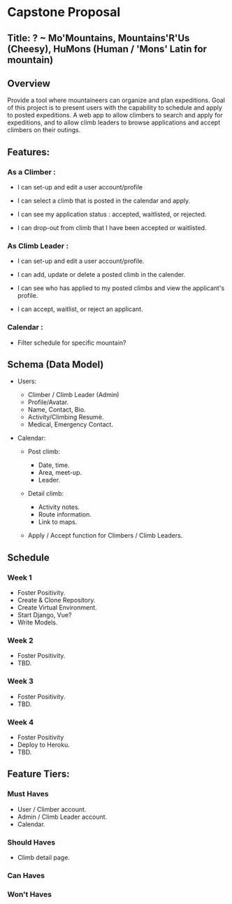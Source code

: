 # Capstone Proposal

## Title: ? ~ Mo'Mountains, Mountains'R'Us (Cheesy), HuMons (Human / 'Mons' Latin for mountain)

## Overview
Provide a tool where mountaineers can organize and plan expeditions. Goal of this project is to present users with the capability to schedule and apply to posted expeditions. A web app to allow climbers to search and apply for expeditions, and to allow climb leaders to browse applications and accept climbers on their outings.

## Features:

### As a Climber :
    
* I can set-up and edit a user account/profile

* I can select a climb that is posted in the calendar and apply.

* I can see my application status : accepted, waitlisted, or rejected.

* I can drop-out from climb that I have been accepted or waitlisted.

### As Climb Leader :

* I can set-up and edit a user account/profile.

* I can add, update or delete a posted climb in the calender.

* I can see who has applied to my posted climbs and view the applicant's profile.

* I can accept, waitlist, or reject an applicant.

### Calendar :

* Filter schedule for specific mountain?


## Schema (Data Model)

* Users:
    
    * Climber / Climb Leader (Admin)
    * Profile/Avatar. 
    * Name, Contact, Bio.
    * Activity/Climbing Resumè.
    * Medical, Emergency Contact.

* Calendar:
    
    * Post climb:
        * Date, time.
        * Area, meet-up.
        * Leader.
    
    * Detail climb:
        * Activity notes.
        * Route information.
        * Link to maps.
    
    * Apply / Accept function for Climbers / Climb Leaders.

## Schedule

### Week 1

* Foster Positivity.
* Create & Clone Repository.
* Create Virtual Environment.
* Start Django, Vue?
* Write Models.

### Week 2

* Foster Positivity.
* TBD.

### Week 3

* Foster Positivity.
* TBD.

### Week 4

* Foster Positivity
* Deploy to Heroku.
* TBD.

## Feature Tiers:

### Must Haves

* User / Climber account.
* Admin / Climb Leader account.
* Calendar.

### Should Haves

* Climb detail page.

### Can Haves

### Won't Haves